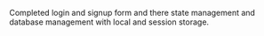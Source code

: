 Completed login and signup form and there state management and database management with local and session storage.
